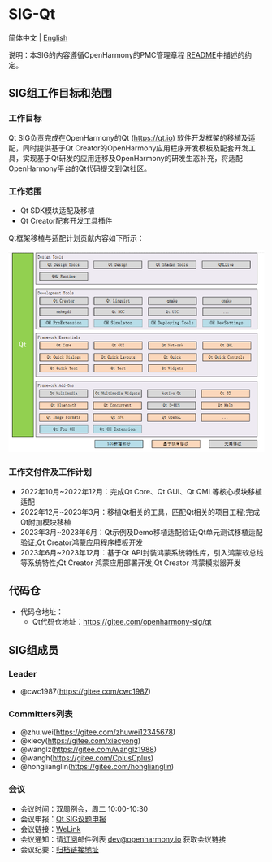 # SIG-Qt
简体中文 | [English](./sig_qt.md)

说明：本SIG的内容遵循OpenHarmony的PMC管理章程 [README](/zh/pmc.md)中描述的约定。

## SIG组工作目标和范围

### 工作目标

Qt SIG负责完成在OpenHarmony的Qt (https://qt.io) 软件开发框架的移植及适配，同时提供基于Qt Creator的OpenHarmony应用程序开发模板及配套开发工具，实现基于Qt研发的应用迁移及OpenHarmony的研发生态补充，将适配OpenHarmony平台的Qt代码提交到Qt社区。

### 工作范围

- Qt SDK模块适配及移植
- Qt Creator配套开发工具插件

Qt框架移植与适配计划贡献内容如下所示：

![Qt框架移植与适配计划贡献内容](figures/qt_oh_framework.png)

### 工作交付件及工作计划
- 2022年10月~2022年12月：完成Qt Core、Qt GUI、Qt QML等核心模块移植适配
- 2022年12月~2023年3月：移植Qt相关的工具，匹配Qt相关的项目工程;完成Qt附加模块移植
- 2023年3月~2023年6月：Qt示例及Demo移植适配验证;Qt单元测试移植适配验证;Qt Creator鸿蒙应用程序模板开发
- 2023年6月~2023年12月：基于Qt API封装鸿蒙系统特性库，引入鸿蒙软总线等系统特性;Qt Creator 鸿蒙应用部署开发;Qt Creator 鸿蒙模拟器开发

## 代码仓
- 代码仓地址：
  - Qt代码仓地址：https://gitee.com/openharmony-sig/qt

## SIG组成员

### Leader
- @cwc1987(https://gitee.com/cwc1987)

### Committers列表
- @zhu.wei(https://gitee.com/zhuwei12345678)
- @xiecy(https://gitee.com/xiecyong)
- @wanglz(https://gitee.com/wanglz1988)
- @wangh(https://gitee.com/CplusCplus)
- @honglianglin(https://gitee.com/honglianglin)


### 会议
 - 会议时间：双周例会，周二 10:00-10:30
 - 会议申报：[Qt SIG议题申报](https://shimo.im/sheets/vVqRVBewOBUx7oqy/MODOC)
 - 会议链接：[WeLink](https://bmeeting.huaweicloud.com:36443/#/j/989208653)
 - 会议通知：请[订阅](https://lists.openatom.io/postorius/lists/dev.openharmony.io)邮件列表 dev@openharmony.io 获取会议链接
 - 会议纪要：[归档链接地址](https://gitee.com/openharmony-sig/sig-content/tree/master/qt/meetings)

